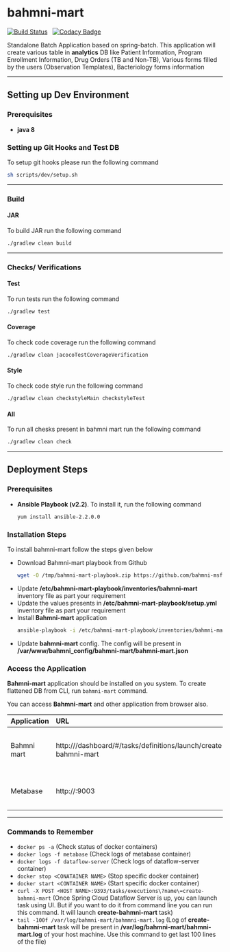 # bahmni-mart

[![Build Status](https://travis-ci.org/bahmni-msf/bahmni-mart.svg?branch=master)](https://travis-ci.org/bahmni-msf/bahmni-mart) &nbsp;&nbsp;[![Codacy Badge](https://api.codacy.com/project/badge/Grade/67a328ac886445bf88e808becc35dece)](https://www.codacy.com/app/sumanmaity112/bahmni-mart?utm_source=github.com&amp;utm_medium=referral&amp;utm_content=bahmni-msf/bahmni-mart&amp;utm_campaign=Badge_Grade)

Standalone Batch Application based on spring-batch. This application will create various table in **analytics** DB like Patient Information, Program Enrollment Information, Drug Orders (TB and Non-TB), Various forms filled by the users (Observation Templates), Bacteriology forms information

---
## Setting up Dev Environment

### Prerequisites
* **java 8**

### Setting up Git Hooks and Test DB
To setup git hooks please run the following command
```bash
sh scripts/dev/setup.sh
```

---
### Build 
#### JAR
To build JAR run the following command
```bash
./gradlew clean build
```

---
### Checks/ Verifications
#### Test
To run tests run the following command
```bash
./gradlew test
```

#### Coverage
To check code coverage run the following command
```bash
./gradlew clean jacocoTestCoverageVerification
```
 
#### Style
To check code style run the following command
```bash
./gradlew clean checkstyleMain checkstyleTest
```

#### All
To run all chesks present in bahmni mart run the following command
```bash
./gradlew clean check
```

---
## Deployment Steps
### Prerequisites
* **Ansible Playbook (v2.2)**. To install it, run the following command 
    ```bash
    yum install ansible-2.2.0.0
    ```
### Installation Steps

To install bahmni-mart follow the steps given below
* Download Bahmni-mart playbook from Github
    ```bash
    wget -O /tmp/bahmni-mart-playbook.zip https://github.com/bahmni-msf/bahmni-mart-playbook/archive/master.zip && unzip -o /tmp/bahmni-mart-playbook.zip -d /tmp && sudo rm -rf /etc/bahmni-mart-playbook && sudo mv /tmp/bahmni-mart-playbook-master /etc/bahmni-mart-playbook && rm -rf /tmp/bahmni-mart-playbook.zip
    ```
* Update **/etc/bahmni-mart-playbook/inventories/bahmni-mart** inventory file as part your requirement
* Update the values presents in **/etc/bahmni-mart-playbook/setup.yml** inventory file as part your requirement
* Install **Bahmni-mart** application
    ```bash
    ansible-playbook -i /etc/bahmni-mart-playbook/inventories/bahmni-mart /etc/bahmni-mart-playbook/all.yml --extra-vars '@/etc/bahmni-mart-playbook/setup.yml'
    ```
* Update **bahmni-mart** config. The config will be present in **/var/www/bahmni_config/bahmni-mart/bahmni-mart.json** 

### Access the Application
**Bahmni-mart** application should be installed on you system. To create flattened DB from CLI, run ```bahmni-mart``` command.

You can access **Bahmni-mart** and other application from browser also.

|Application | URL | Comment | 
|:-----------|:------|:---------|
|Bahmni mart  |http://<HOST NAME>/dashboard/#/tasks/definitions/launch/create-bahmni-mart| Only if bahmni-mart-scdf is installed|
|Metabase|http://<HOST NAME>:9003|Only if metabase is installed|

---
### Commands to Remember
* ```docker ps -a``` (Check status of docker containers)
* ```docker logs -f metabase``` (Check logs of metabase container)
* ```docker logs -f dataflow-server``` (Check logs of dataflow-server container)
* ```docker stop <CONATAINER NAME>``` (Stop specific docker container)
* ```docker start <CONTAINER NAME>``` (Start specific docker container)
* ```curl -X POST <HOST NAME>:9393/tasks/executions\?name\=create-bahmni-mart``` (Once Spring Cloud Dataflow Server is up, you can launch task using UI. But if you want to do it from command line you can run this command. It will launch **create-bahmni-mart** task)
* ```tail -100f /var/log/bahmni-mart/bahmmni-mart.log``` (Log of **create-bahmni-mart** task will be present in **/var/log/bahmni-mart/bahmni-mart.log** of your host machine. Use this command to get last 100 lines of the file)